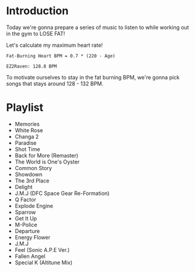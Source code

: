 # Introduction
Today we're gonna prepare a series of music to listen to while working out in the gym to LOSE FAT!

Let's calculate my maximum heart rate!
```
Fat-Burning Heart BPM = 0.7 * (220 - Age)
```

```
EZ2Raven: 128.8 BPM
```

To motivate ourselves to stay in the fat burning BPM, 
we're gonna pick songs that stays around 128 - 132 BPM.


# Playlist
* Memories
* White Rose
* Changa 2
* Paradise
* Shot Time
* Back for More (Remaster)
* The World is One's Oyster
* Common Story
* Showdown
* The 3rd Place
* Delight
* J.M.J (DFC Space Gear Re-Formation)
* Q Factor
* Explode Engine
* Sparrow
* Get It Up
* M-Police
* Departure
* Energy Flower
* J.M.J
* Feel (Sonic A.P.E Ver.)
* Fallen Angel
* Special K (Altitune Mix)
